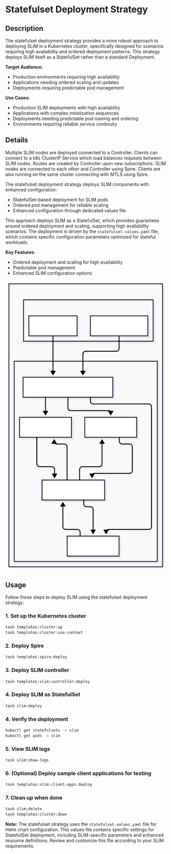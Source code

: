 # Statefulset Deployment Strategy

## Description

The statefulset deployment strategy provides a more robust approach to deploying SLIM in a Kubernetes cluster, specifically designed for scenarios requiring high availability and ordered deployment patterns. This strategy deploys SLIM itself as a StatefulSet rather than a standard Deployment.

**Target Audience:**
- Production environments requiring high availability
- Applications needing ordered scaling and updates
- Deployments requiring predictable pod management

**Use Cases:**
- Production SLIM deployments with high availability
- Applications with complex initialization sequences
- Deployments needing predictable pod naming and ordering
- Environments requiring reliable service continuity

## Details

Multiple SLIM nodes are deployed connected to a Controller. Clients can connect to a k8s ClusterIP Service which load balances requests between SLIM nodes. Routes are created by Controller upon new subscriptions. SLIM nodes are connected to each other and Controller using Spire. Clients are also running on the same cluster connecting with MTLS using Spire.

The statefulset deployment strategy deploys SLIM components with enhanced configuration:
- StatefulSet-based deployment for SLIM pods
- Ordered pod management for reliable scaling
- Enhanced configuration through dedicated values file

This approach deploys SLIM as a StatefulSet, which provides guarantees around ordered deployment and scaling, supporting high availability scenarios. The deployment is driven by the `statefulset-values.yaml` file, which contains specific configuration parameters optimized for stateful workloads.

**Key Features:**
- Ordered deployment and scaling for high availability
- Predictable pod management
- Enhanced SLIM configuration options

![SLIM StatefulSet Deployment Diagram](img/slim_statefulset.svg)

## Usage

Follow these steps to deploy SLIM using the statefulset deployment strategy:

### 1. Set up the Kubernetes cluster
```bash
task templates:cluster:up
task templates:cluster:use-context
```

### 2. Deploy Spire
```bash
task templates:spire:deploy
```

### 3. Deploy SLIM controller
```bash
task templates:slim:controller:deploy
```

### 4. Deploy SLIM as StatefulSet
```bash
task slim:deploy
```

### 4. Verify the deployment
```bash
kubectl get statefulsets -n slim
kubectl get pods -n slim
```

### 5. View SLIM logs
```bash
task slim:show-logs
```

### 6. (Optional) Deploy sample client applications for testing
```bash
task templates:slim:client-apps.deploy
```

### 7. Clean up when done
```bash
task slim:delete
task templates:cluster:down
```

**Note:** The statefulset strategy uses the `statefulset-values.yaml` file for Helm chart configuration. This values file contains specific settings for StatefulSet deployment, including SLIM-specific parameters and enhanced resource definitions. Review and customize this file according to your SLIM requirements.
